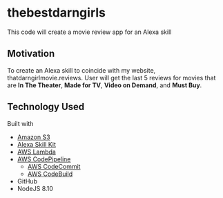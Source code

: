 # thebestdarngirls
This code will create a movie review app for an Alexa skill

## Motivation
To create an Alexa skill to coincide with my website, thatdarngirlmovie.reviews.  User will get the last 5 reviews for movies that are <b>In The Theater</b>, <b>Made for TV</b>, <b>Video on Demand</b>, and <b>Must Buy</b>.  

## Technology Used
Built with
<ul>
	<li><a href="https://aws.amazon.com/s3/" target="_blank" rel="noopener">Amazon S3</a></li>
	<li><a href="https://developer.amazon.com/alexa-skills-kit" target="_blank" rel="noopener">Alexa Skill Kit</a></li>
	<li><a href="https://aws.amazon.com/lambda/" target="_blank" rel="noopener">AWS Lambda</a></li>
	<li><a href="https://aws.amazon.com/codepipeline/" target="_blank" rel="noopener">AWS CodePipeline</a>
		<ul>
			<li><a href="https://aws.amazon.com/codecommit/" target="_blank" rel="noopener">AWS CodeCommit</a></li>
			<li><a href="https://aws.amazon.com/codebuild/" target="_blank" rel="noopener">AWS CodeBuild</a></li>
		</ul>
	</li>
	<li>GitHub</li>
	<li>NodeJS 8.10</li>
</ul>
